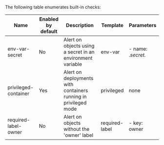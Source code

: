 The following table enumerates built-in checks:


| Name | Enabled by default | Description | Template | Parameters |
 --- | --- | --- | --- | --- | 
|env-var-secret|No|Alert on objects using a secret in an environment variable|env-var|- name: .*secret.* <br />|
|privileged-container|Yes|Alert on deployments with containers running in privileged mode|privileged|none|
|required-label-owner|No|Alert on objects without the 'owner' label|required-label|- key: owner <br />|
